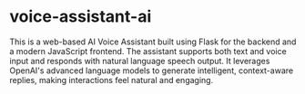 # voice-assistant-ai
This is a web-based AI Voice Assistant built using Flask for the backend and a modern JavaScript frontend. The assistant supports both text and voice input and responds with natural language speech output. It leverages OpenAI's advanced language models to generate intelligent, context-aware replies, making interactions feel natural and engaging.

